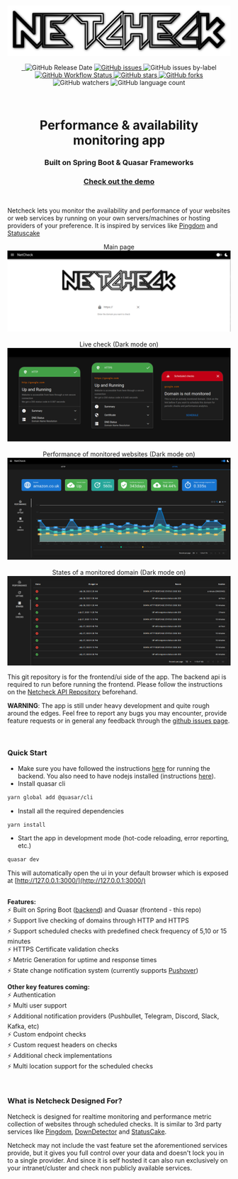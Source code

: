 <!-- prettier-ignore-start -->
<p align="center">
    <a href="https://ncheck.eu">
        <img alt="NetCheck" src="https://github.com/memphisx/netcheck-frontend/raw/master/src/assets/netcheck-logo.png" />
    </a>
</p>
<p align="center">
    <a aria-label="License" href="https://github.com/memphisx/netcheck-frontend/blob/master/LICENSE">
        <img alt="" src="https://img.shields.io/github/license/memphisx/netcheck-frontend?style=for-the-badge&labelColor=000000&color=blue">
    </a>
    <a aria-label="Docker image version" href="https://hub.docker.com/repository/docker/memphisx/netcheck-frontend">
        <img alt="" src="https://img.shields.io/docker/v/memphisx/netcheck-frontend/latest?style=for-the-badge&label=Version">
    </a>
    <img alt="GitHub Release Date" src="https://img.shields.io/github/release-date/memphisx/netcheck-frontend?style=for-the-badge">
    <a href="https://github.com/memphisx/netcheck-frontend/issues">
        <img alt="GitHub issues" src="https://img.shields.io/github/issues/memphisx/netcheck-frontend?style=for-the-badge">
    </a>
    <img alt="GitHub issues by-label" src="https://img.shields.io/github/issues/memphisx/netcheck-frontend/bug?style=for-the-badge">
    <a href="https://github.com/memphisx/netcheck-frontend/actions">
        <img alt="GitHub Workflow Status" src="https://img.shields.io/github/workflow/status/memphisx/netcheck-frontend/Test%20and%20release?style=for-the-badge">
    </a>
    <a href="https://github.com/memphisx/netcheck-frontend/stargazers">
        <img alt="GitHub stars" src="https://img.shields.io/github/stars/memphisx/netcheck-frontend?style=for-the-badge">
    </a>
    <a href="https://github.com/memphisx/netcheck-frontend/network">
        <img alt="GitHub forks" src="https://img.shields.io/github/forks/memphisx/netcheck-frontend?style=for-the-badge">
    </a>
    <img alt="GitHub watchers" src="https://img.shields.io/github/watchers/memphisx/netcheck-frontend?style=for-the-badge">
    <img alt="GitHub language count" src="https://img.shields.io/github/languages/count/memphisx/netcheck-frontend?style=for-the-badge">
</p>
<!-- prettier-ignore-end -->


<br>

<h1 align="center">Performance & availability monitoring app</h1>
<h3 align="center">Built on Spring Boot & Quasar Frameworks</h3>
<h3 align="center"><a href="https://demo.ncheck.eu" target="_blank">Check out the demo</a></h3>

<br>

Netcheck lets you monitor the availability and performance of your websites or web services by running on your own
servers/machines or hosting providers of your preference.
It is inspired by services like [Pingdom](https://www.pingdom.com) and [Statuscake](https://www.statuscake.com)

<p align="center">
    Main page
    <img alt="Main page" src="https://github.com/memphisx/netcheck-frontend/raw/develop/preview-images/main-view.png">
    <br/><br/>
    Live check (Dark mode on)
    <img alt="Live check" src="https://github.com/memphisx/netcheck-frontend/raw/develop/preview-images/live-check-view.png">
    <br/><br/>
    Performance of monitored websites (Dark mode on)
    <img alt="Performance of monitored domains" src="https://github.com/memphisx/netcheck-frontend/raw/develop/preview-images/monitored-view.png">
    <br/><br/>
    States of a monitored domain (Dark mode on)
    <img alt="States of monitored domain" src="https://github.com/memphisx/netcheck-frontend/raw/develop/preview-images/state-view.png">
</p>

This git repository is for the frontend/ui side of the app. The backend api is required to run before running the frontend.
Please follow the instructions on the [Netcheck API Repository](https://github.com/memphisx/netcheck-api) beforehand.

**WARNING**: The app is still under heavy development and quite rough around the edges.
Feel free to report any bugs you may encounter, provide feature requests or in general any feedback through the
[github issues page](https://github.com/memphisx/netcheck-api/issues).

<br>

### Quick Start

* Make sure you have followed the instructions [here](https://github.com/memphisx/netcheck-api) for running the backend.
You also need to have nodejs installed (instructions [here](https://nodejs.org/en/download/package-manager/)).
* Install quasar cli
```bash
yarn global add @quasar/cli
```
* Install all the required dependencies
```bash
yarn install
```
* Start the app in development mode (hot-code reloading, error reporting, etc.)
```bash
quasar dev
```
This will automatically open the ui in your default browser which is exposed at [http://127.0.0.1:3000/](http://127.0.0.1:3000/)
<br><br>

**Features:**<br>
⚡️ Built on Spring Boot ([backend](https://github.com/memphisx/netcheck-api)) and Quasar (frontend - this repo)<br>
⚡️ Support live checking of domains through HTTP and HTTPS<br>
⚡️ Support scheduled checks with predefined check frequency of 5,10 or 15 minutes<br>
⚡️ HTTPS Certificate validation checks<br>
⚡️ Metric Generation for uptime and response times<br>
⚡️ State change notification system (currently supports <a href="https://pushover.net/">Pushover</a>)<br>

**Other key features coming:**<br>
⚡️ Authentication <br>
⚡️ Multi user support<br>
⚡️ Additional notification providers (Pushbullet, Telegram, Discord, Slack, Kafka, etc)<br>
⚡️ Custom endpoint checks<br>
⚡️ Custom request headers on checks<br>
⚡ Additional check implementations<br>
⚡️ Multi location support for the scheduled checks<br>

<br>

### What is Netcheck Designed For?

Netcheck is designed for realtime monitoring and performance metric collection of websites through scheduled checks.
It is similar to 3rd party services like [Pingdom](https://pingdom.com), [DownDetector](https://downdetector.co.uk)
and [StatusCake](https://statuscake.com).

Netcheck may not include the vast feature set the aforementioned services provide, but it gives you full control
over your data and doesn't lock you in to a single provider. And since it is self hosted it can also run exclusively
on your intranet/cluster and check non publicly available services.

<br>

